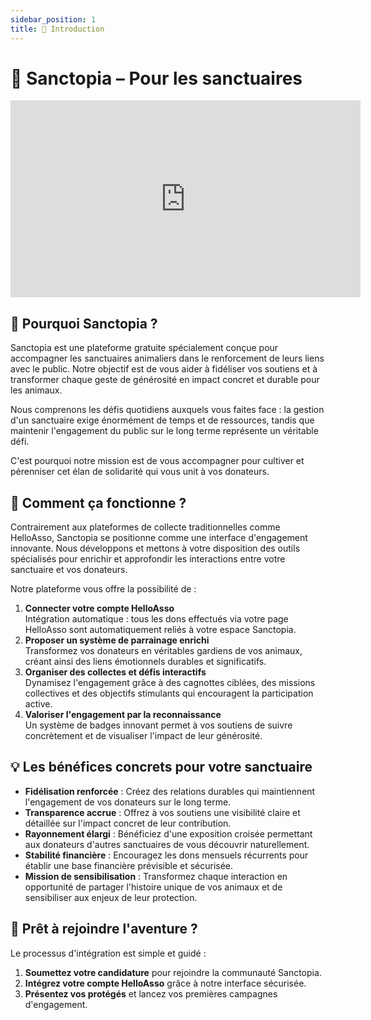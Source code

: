 ```yaml
---
sidebar_position: 1
title: 👋 Introduction
---
```


# 👋 Sanctopia – Pour les sanctuaires

<div align="center">

<iframe width="560" height="315" src="https://www.youtube.com/embed/xH8_1JNPkDA" title="Présentation de Sanctopia" frameborder="0" allow="accelerometer; autoplay; clipboard-write; encrypted-media; gyroscope; picture-in-picture; web-share" allowfullscreen></iframe>

</div>

## 🌱 Pourquoi Sanctopia ?
Sanctopia est une plateforme gratuite spécialement conçue pour accompagner les sanctuaires animaliers dans le renforcement de leurs liens avec le public. Notre objectif est de vous aider à fidéliser vos soutiens et à transformer chaque geste de générosité en impact concret et durable pour les animaux.  

Nous comprenons les défis quotidiens auxquels vous faites face : la gestion d'un sanctuaire exige énormément de temps et de ressources, tandis que maintenir l'engagement du public sur le long terme représente un véritable défi.  

C'est pourquoi notre mission est de vous accompagner pour cultiver et pérenniser cet élan de solidarité qui vous unit à vos donateurs.

## 🐾 Comment ça fonctionne ?

Contrairement aux plateformes de collecte traditionnelles comme HelloAsso, Sanctopia se positionne comme une interface d'engagement innovante. Nous développons et mettons à votre disposition des outils spécialisés pour enrichir et approfondir les interactions entre votre sanctuaire et vos donateurs.

Notre plateforme vous offre la possibilité de :
1. **Connecter votre compte HelloAsso**  
   Intégration automatique : tous les dons effectués via votre page HelloAsso sont automatiquement reliés à votre espace Sanctopia.
2. **Proposer un système de parrainage enrichi**  
   Transformez vos donateurs en véritables gardiens de vos animaux, créant ainsi des liens émotionnels durables et significatifs.
3. **Organiser des collectes et défis interactifs**  
   Dynamisez l'engagement grâce à des cagnottes ciblées, des missions collectives et des objectifs stimulants qui encouragent la participation active.
4. **Valoriser l'engagement par la reconnaissance**  
   Un système de badges innovant permet à vos soutiens de suivre concrètement et de visualiser l'impact de leur générosité.

## 💡 Les bénéfices concrets pour votre sanctuaire
- **Fidélisation renforcée** : Créez des relations durables qui maintiennent l'engagement de vos donateurs sur le long terme.  
- **Transparence accrue** : Offrez à vos soutiens une visibilité claire et détaillée sur l'impact concret de leur contribution.  
- **Rayonnement élargi** : Bénéficiez d'une exposition croisée permettant aux donateurs d'autres sanctuaires de vous découvrir naturellement.  
- **Stabilité financière** : Encouragez les dons mensuels récurrents pour établir une base financière prévisible et sécurisée.  
- **Mission de sensibilisation** : Transformez chaque interaction en opportunité de partager l'histoire unique de vos animaux et de sensibiliser aux enjeux de leur protection.

## 🚀 Prêt à rejoindre l'aventure ?
Le processus d'intégration est simple et guidé :
1. **Soumettez votre candidature** pour rejoindre la communauté Sanctopia.  
2. **Intégrez votre compte HelloAsso** grâce à notre interface sécurisée.  
3. **Présentez vos protégés** et lancez vos premières campagnes d'engagement.
